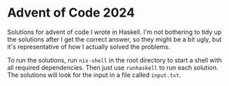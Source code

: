 # Advent of Code 2024

Solutions for advent of code I wrote in Haskell. I'm not bothering to tidy up the solutions after I get the correct answer, so they might be a bit ugly, but it's representative of how I actually solved the problems.

To run the solutions, run `nix-shell` in the root directory to start a shell with all required dependencies. Then just use `runhaskell` to run each solution. The solutions will look for the input in a file called `input.txt`.